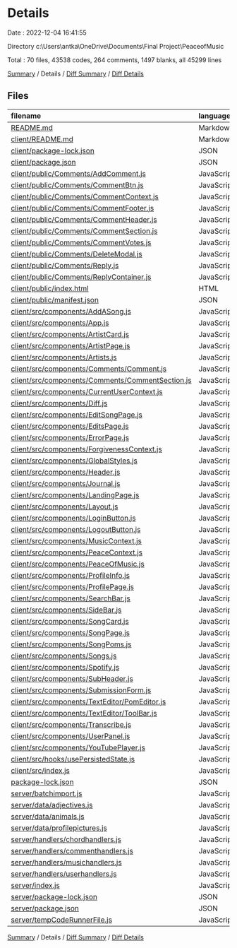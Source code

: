 # Details

Date : 2022-12-04 16:41:55

Directory c:\\Users\\antka\\OneDrive\\Documents\\Final Project\\PeaceofMusic

Total : 70 files,  43538 codes, 264 comments, 1497 blanks, all 45299 lines

[Summary](results.md) / Details / [Diff Summary](diff.md) / [Diff Details](diff-details.md)

## Files
| filename | language | code | comment | blank | total |
| :--- | :--- | ---: | ---: | ---: | ---: |
| [README.md](/README.md) | Markdown | 2 | 0 | 1 | 3 |
| [client/README.md](/client/README.md) | Markdown | 38 | 0 | 33 | 71 |
| [client/package-lock.json](/client/package-lock.json) | JSON | 29,090 | 0 | 1 | 29,091 |
| [client/package.json](/client/package.json) | JSON | 71 | 0 | 1 | 72 |
| [client/public/Comments/AddComment.js](/client/public/Comments/AddComment.js) | JavaScript | 40 | 0 | 13 | 53 |
| [client/public/Comments/CommentBtn.js](/client/public/Comments/CommentBtn.js) | JavaScript | 7 | 0 | 2 | 9 |
| [client/public/Comments/CommentContext.js](/client/public/Comments/CommentContext.js) | JavaScript | 22 | 0 | 9 | 31 |
| [client/public/Comments/CommentFooter.js](/client/public/Comments/CommentFooter.js) | JavaScript | 35 | 0 | 3 | 38 |
| [client/public/Comments/CommentHeader.js](/client/public/Comments/CommentHeader.js) | JavaScript | 19 | 0 | 2 | 21 |
| [client/public/Comments/CommentSection.js](/client/public/Comments/CommentSection.js) | JavaScript | 107 | 5 | 16 | 128 |
| [client/public/Comments/CommentVotes.js](/client/public/Comments/CommentVotes.js) | JavaScript | 7 | 0 | 2 | 9 |
| [client/public/Comments/DeleteModal.js](/client/public/Comments/DeleteModal.js) | JavaScript | 7 | 0 | 2 | 9 |
| [client/public/Comments/Reply.js](/client/public/Comments/Reply.js) | JavaScript | 7 | 0 | 2 | 9 |
| [client/public/Comments/ReplyContainer.js](/client/public/Comments/ReplyContainer.js) | JavaScript | 7 | 0 | 2 | 9 |
| [client/public/index.html](/client/public/index.html) | HTML | 23 | 23 | 1 | 47 |
| [client/public/manifest.json](/client/public/manifest.json) | JSON | 25 | 0 | 1 | 26 |
| [client/src/components/AddASong.js](/client/src/components/AddASong.js) | JavaScript | 426 | 7 | 130 | 563 |
| [client/src/components/App.js](/client/src/components/App.js) | JavaScript | 61 | 0 | 12 | 73 |
| [client/src/components/ArtistCard.js](/client/src/components/ArtistCard.js) | JavaScript | 50 | 5 | 21 | 76 |
| [client/src/components/ArtistPage.js](/client/src/components/ArtistPage.js) | JavaScript | 140 | 1 | 42 | 183 |
| [client/src/components/Artists.js](/client/src/components/Artists.js) | JavaScript | 54 | 0 | 13 | 67 |
| [client/src/components/Comments/Comment.js](/client/src/components/Comments/Comment.js) | JavaScript | 97 | 0 | 22 | 119 |
| [client/src/components/Comments/CommentSection.js](/client/src/components/Comments/CommentSection.js) | JavaScript | 175 | 27 | 54 | 256 |
| [client/src/components/CurrentUserContext.js](/client/src/components/CurrentUserContext.js) | JavaScript | 72 | 4 | 18 | 94 |
| [client/src/components/Diff.js](/client/src/components/Diff.js) | JavaScript | 35 | 0 | 8 | 43 |
| [client/src/components/EditSongPage.js](/client/src/components/EditSongPage.js) | JavaScript | 443 | 27 | 115 | 585 |
| [client/src/components/EditsPage.js](/client/src/components/EditsPage.js) | JavaScript | 38 | 0 | 12 | 50 |
| [client/src/components/ErrorPage.js](/client/src/components/ErrorPage.js) | JavaScript | 7 | 0 | 2 | 9 |
| [client/src/components/ForgivenessContext.js](/client/src/components/ForgivenessContext.js) | JavaScript | 13 | 0 | 13 | 26 |
| [client/src/components/GlobalStyles.js](/client/src/components/GlobalStyles.js) | JavaScript | 147 | 1 | 28 | 176 |
| [client/src/components/Header.js](/client/src/components/Header.js) | JavaScript | 148 | 9 | 55 | 212 |
| [client/src/components/Journal.js](/client/src/components/Journal.js) | JavaScript | 25 | 0 | 4 | 29 |
| [client/src/components/LandingPage.js](/client/src/components/LandingPage.js) | JavaScript | 74 | 0 | 16 | 90 |
| [client/src/components/Layout.js](/client/src/components/Layout.js) | JavaScript | 14 | 0 | 2 | 16 |
| [client/src/components/LoginButton.js](/client/src/components/LoginButton.js) | JavaScript | 19 | 0 | 8 | 27 |
| [client/src/components/LogoutButton.js](/client/src/components/LogoutButton.js) | JavaScript | 16 | 0 | 4 | 20 |
| [client/src/components/MusicContext.js](/client/src/components/MusicContext.js) | JavaScript | 57 | 1 | 22 | 80 |
| [client/src/components/PeaceContext.js](/client/src/components/PeaceContext.js) | JavaScript | 67 | 1 | 25 | 93 |
| [client/src/components/PeaceOfMusic.js](/client/src/components/PeaceOfMusic.js) | JavaScript | 437 | 46 | 135 | 618 |
| [client/src/components/ProfileInfo.js](/client/src/components/ProfileInfo.js) | JavaScript | 512 | 4 | 114 | 630 |
| [client/src/components/ProfilePage.js](/client/src/components/ProfilePage.js) | JavaScript | 152 | 1 | 57 | 210 |
| [client/src/components/SearchBar.js](/client/src/components/SearchBar.js) | JavaScript | 206 | 30 | 50 | 286 |
| [client/src/components/SideBar.js](/client/src/components/SideBar.js) | JavaScript | 47 | 0 | 10 | 57 |
| [client/src/components/SongCard.js](/client/src/components/SongCard.js) | JavaScript | 36 | 0 | 11 | 47 |
| [client/src/components/SongPage.js](/client/src/components/SongPage.js) | JavaScript | 416 | 6 | 84 | 506 |
| [client/src/components/SongPoms.js](/client/src/components/SongPoms.js) | JavaScript | 25 | 0 | 7 | 32 |
| [client/src/components/Songs.js](/client/src/components/Songs.js) | JavaScript | 28 | 0 | 11 | 39 |
| [client/src/components/Spotify.js](/client/src/components/Spotify.js) | JavaScript | 24 | 0 | 8 | 32 |
| [client/src/components/SubHeader.js](/client/src/components/SubHeader.js) | JavaScript | 40 | 1 | 10 | 51 |
| [client/src/components/SubmissionForm.js](/client/src/components/SubmissionForm.js) | JavaScript | 11 | 0 | 5 | 16 |
| [client/src/components/TextEditor/PomEditor.js](/client/src/components/TextEditor/PomEditor.js) | JavaScript | 86 | 0 | 8 | 94 |
| [client/src/components/TextEditor/ToolBar.js](/client/src/components/TextEditor/ToolBar.js) | JavaScript | 180 | 0 | 6 | 186 |
| [client/src/components/Transcribe.js](/client/src/components/Transcribe.js) | JavaScript | 61 | 5 | 14 | 80 |
| [client/src/components/UserPanel.js](/client/src/components/UserPanel.js) | JavaScript | 142 | 1 | 29 | 172 |
| [client/src/components/YouTubePlayer.js](/client/src/components/YouTubePlayer.js) | JavaScript | 16 | 2 | 10 | 28 |
| [client/src/hooks/usePersistedState.js](/client/src/hooks/usePersistedState.js) | JavaScript | 12 | 0 | 6 | 18 |
| [client/src/index.js](/client/src/index.js) | JavaScript | 26 | 2 | 3 | 31 |
| [package-lock.json](/package-lock.json) | JSON | 2,246 | 0 | 1 | 2,247 |
| [server/batchimport.js](/server/batchimport.js) | JavaScript | 24 | 4 | 8 | 36 |
| [server/data/adjectives.js](/server/data/adjectives.js) | JavaScript | 379 | 0 | 1 | 380 |
| [server/data/animals.js](/server/data/animals.js) | JavaScript | 226 | 0 | 1 | 227 |
| [server/data/profilepictures.js](/server/data/profilepictures.js) | JavaScript | 21 | 0 | 7 | 28 |
| [server/handlers/chordhandlers.js](/server/handlers/chordhandlers.js) | JavaScript | 26 | 0 | 7 | 33 |
| [server/handlers/commenthandlers.js](/server/handlers/commenthandlers.js) | JavaScript | 50 | 1 | 10 | 61 |
| [server/handlers/musichandlers.js](/server/handlers/musichandlers.js) | JavaScript | 585 | 37 | 90 | 712 |
| [server/handlers/userhandlers.js](/server/handlers/userhandlers.js) | JavaScript | 339 | 5 | 50 | 394 |
| [server/index.js](/server/index.js) | JavaScript | 93 | 8 | 25 | 126 |
| [server/package-lock.json](/server/package-lock.json) | JSON | 5,386 | 0 | 1 | 5,387 |
| [server/package.json](/server/package.json) | JSON | 20 | 0 | 1 | 21 |
| [server/tempCodeRunnerFile.js](/server/tempCodeRunnerFile.js) | JavaScript | 1 | 0 | 0 | 1 |

[Summary](results.md) / Details / [Diff Summary](diff.md) / [Diff Details](diff-details.md)